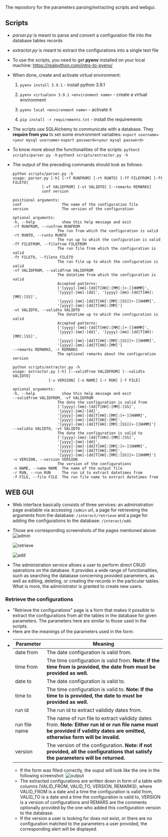 The repository for the parameters parsing/extracting scripts and webgui. 
## Scripts
- *parser.py* is meant to parse and convert a configuration file into the database tables records
- *extractor.py* is meant to extract the configurations into a single text file

- To use the scripts, you need to get **pyenv** installed on your local machine: https://realpython.com/intro-to-pyenv/
- When done, create and activate virtual environment:
    
    1. `pyenv install 3.9.1` - install python 3.9.1

    2. `pyenv virtualenv 3.9.1 <environment name>` - create a virtual environment

    3. `pyenv local <environment name>` - activate it

    4. `pip install -r requirements.txt` - install the requirements

- The scripts use SQLAlchemy to communicate with a database. They **require from you** to set some environment variables:
    `export username=<your mysql username>`
    `export password=<your mysql password>`

- To know more about the functionalities of the scripts:
    `python3 scripts/parser.py -h`
    `python3 scripts/extractor.py -h`
    
- The output of the preceding commands should look as follows:
    ```
    python scripts/parser.py -h
    usage: parser.py [-h] [-rf RUNFROM] [-rt RUNTO] [-ff FILEFROM] [-ft FILETO]
                 [-vf VALIDFROM] [-vt VALIDTO] [--remarks REMARKS]
                 conf version

    positional arguments:
    conf                  The name of the configuration file
    version               The version of the configuration

    optional arguments:
    -h, --help            show this help message and exit
    -rf RUNFROM, --runfrom RUNFROM
                        The run from which the configuration is valid
    -rt RUNTO, --runto RUNTO
                        The run up to which the configuration is valid
    -ff FILEFROM, --filefrom FILEFROM
                        The run file from which the configuration is valid
    -ft FILETO, --fileto FILETO
                        The run file up to which the configuration is valid
    -vf VALIDFROM, --validfrom VALIDFROM
                        The datetime from which the configuration is valid
                        Accepted patterns:
                        ['[yyyy]-[mm]-[dd]T[HH]:[MM]:[+-][HHMM]',
                        '[yyyy]-[mm]-[dd]', '[yyyy]-[mm]-[dd]T[HH]:[MM]:[SS]',
                        '[yyyy]-[mm]-[dd]T[HH]:[MM]:[SS][+-][HHMM]',
                        '[yyyy]-[mm]-[dd]T[HH]:[MM]']
    -vt VALIDTO, --validto VALIDTO
                        The datetime up to which the configuration is valid
                        Accepted patterns:
                        ['[yyyy]-[mm]-[dd]T[HH]:[MM]:[+-][HHMM]',
                        '[yyyy]-[mm]-[dd]', '[yyyy]-[mm]-[dd]T[HH]:[MM]:[SS]',
                        '[yyyy]-[mm]-[dd]T[HH]:[MM]:[SS][+-][HHMM]',
                        '[yyyy]-[mm]-[dd]T[HH]:[MM]']
    --remarks REMARKS, -r REMARKS
                        The optional remarks about the configuration version
    ```
    ```
    python scripts/extractor.py -h
    usage: extractor.py [-h] [--validfrom VALIDFROM] [--validto VALIDTO]
                    [-v VERSION] [-n NAME] [-r RUN] [-f FILE]

    optional arguments:
    -h, --help            show this help message and exit
    --validfrom VALIDFROM, -vf VALIDFROM
                        The date the configuration is valid from
                        ['[yyyy]-[mm]-[dd]T[HH]:[MM]:[SS]',
                        '[yyyy]-[mm]-[dd]',
                        '[yyyy]-[mm]-[dd]T[HH]:[MM]:[+-][HHMM]',
                        '[yyyy]-[mm]-[dd]T[HH]:[MM]',
                        '[yyyy]-[mm]-[dd]T[HH]:[MM]:[SS][+-][HHMM]']
    --validto VALIDTO, -vt VALIDTO
                        The date the configuration is valid to
                        ['[yyyy]-[mm]-[dd]T[HH]:[MM]:[SS]',
                        '[yyyy]-[mm]-[dd]',
                        '[yyyy]-[mm]-[dd]T[HH]:[MM]:[+-][HHMM]',
                        '[yyyy]-[mm]-[dd]T[HH]:[MM]',
                        '[yyyy]-[mm]-[dd]T[HH]:[MM]:[SS][+-][HHMM]']
    -v VERSION, --version VERSION
                        The version of the configurations
    -n NAME, --name NAME  The name of the output file
    -r RUN, --run RUN     The run id to extract datetimes from
    -f FILE, --file FILE  The run file name to extract datetimes from
    ```
## WEB GUI
- Web interface basically consists of three services: an administration page available via accessing `/admin` url, a page for retrieveing the arguments from the database: `/interact/retrieve` and a page for adding the configurations to the database: `/interact/add`.
- Those are corresponding screenshots of the pages mentioned above:
    ![admin](https://user-images.githubusercontent.com/51965488/114301545-02738e00-9ace-11eb-82d5-2840d758df48.png)
    
    ![retrieve](https://user-images.githubusercontent.com/51965488/114301602-42d30c00-9ace-11eb-820a-bcd0974d659b.png)
    
    ![add](https://user-images.githubusercontent.com/51965488/114301655-83328a00-9ace-11eb-9075-c618d4783622.png)

- The administration service allows a user to perform direct CRUD operations on the database. It provides a wide range of functionalities, such as searching the database concerning provided parameters, as well as editing, deleting, or creating the records in the particular tables. What is more, the administrator is granted to create new users. 
### Retrieve the configurations
- "Retrieve the configurations" page is a form that makes it possible to extract the configurations from all the tables in the database for given parameters. The parameters here are similar to those used in the scripts. 
- Here are the meanings of the parameters used in the form:
- Parameter     |                 Meaning
  ------------- | ------------------------------------------
  date from     | The date configuration is valid from. 
  time from     | The time configuration is valid from. **Note: If the time from is provided, the date from must be provided as well.**
  date to       | The date configuration is valid to. 
  time to       | The time configuration is valid to. **Note: If the time to is provided, the date to must be provided as well.**
  run id        | The run id to extract valididy dates from. 
  run file name | The name of run file to extract valididy dates from. **Note: Either run id or run file name must be provided if validity dates are omitted, otherwise form will be invalid.**
  version       | The version of the configuration. **Note: if not provided, all the configurations that satisfy the parameters will be returned.**
  - If the form was filled correctly, the ouput will look like the one in the following screenshot:
        ![output](https://user-images.githubusercontent.com/51965488/114308052-2d200f80-9aeb-11eb-9fa4-945a07d3a32f.png)
  - The extracted configurations are written down in form of a table with columns (VALID_FROM, VALID_TO, VERSION, REMARKS), where VALID_FROM is a date and a time the configuration is valid from, VALID_TO is a date and a time the configuration is valid to, VERSION is a version of configurations and REMARS are the comments optionally provided by the one who added this configuration version to the database.
  - If the version a user is looking for does not exist, or there are no configuration matched to the parameters a user provided, the corresponding alert will be displayed. 

              
